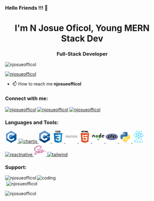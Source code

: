 ### Hello Friends !!! 👋
<h1 align="center">I'm N Josue Oficol, Young MERN Stack Dev</h1>
<h3 align="center">Full-Stack Developer</h3>

<p align="left"> <img src="https://komarev.com/ghpvc/?username=njosueofficol&label=Profile%20views&color=0e75b6&style=flat" alt="njosueofficol" /> </p>

<p align="left"> <a href="https://twitter.com/njosueofficol" target="blank"><img src="https://img.shields.io/twitter/follow/njosueofficol?logo=twitter&style=for-the-badge" alt="njosueofficol" /></a> </p>

- 📫 How to reach me **njosueofficol**

<h3 align="left">Connect with me:</h3>
<p align="left">
<a href="https://twitter.com/njosueofficol" target="blank"><img align="center" src="https://raw.githubusercontent.com/rahuldkjain/github-profile-readme-generator/master/src/images/icons/Social/twitter.svg" alt="njosueofficol" height="30" width="40" /></a>
<a href="https://fb.com/njosueofficol" target="blank"><img align="center" src="https://raw.githubusercontent.com/rahuldkjain/github-profile-readme-generator/master/src/images/icons/Social/facebook.svg" alt="njosueofficol" height="30" width="40" /></a>
<a href="https://instagram.com/njosueofficol" target="blank"><img align="center" src="https://raw.githubusercontent.com/rahuldkjain/github-profile-readme-generator/master/src/images/icons/Social/instagram.svg" alt="njosueofficol" height="30" width="40" /></a>
</p>

<h3 align="left">Languages and Tools:</h3>
<p align="left"> <a href="https://www.cprogramming.com/" target="_blank" rel="noreferrer"> <img src="https://raw.githubusercontent.com/devicons/devicon/master/icons/c/c-original.svg" alt="c" width="40" height="40"/> </a> <a href="https://www.chartjs.org" target="_blank" rel="noreferrer"> <img src="https://www.chartjs.org/media/logo-title.svg" alt="chartjs" width="40" height="40"/> </a> <a href="https://www.w3schools.com/cpp/" target="_blank" rel="noreferrer"> <img src="https://raw.githubusercontent.com/devicons/devicon/master/icons/cplusplus/cplusplus-original.svg" alt="cplusplus" width="40" height="40"/> </a> <a href="https://www.w3schools.com/css/" target="_blank" rel="noreferrer"> <img src="https://raw.githubusercontent.com/devicons/devicon/master/icons/css3/css3-original-wordmark.svg" alt="css3" width="40" height="40"/> </a> <a href="https://expressjs.com" target="_blank" rel="noreferrer"> <img src="https://raw.githubusercontent.com/devicons/devicon/master/icons/express/express-original-wordmark.svg" alt="express" width="40" height="40"/> </a> <a href="https://www.w3.org/html/" target="_blank" rel="noreferrer"> <img src="https://raw.githubusercontent.com/devicons/devicon/master/icons/html5/html5-original-wordmark.svg" alt="html5" width="40" height="40"/> </a> <a href="https://developer.mozilla.org/en-US/docs/Web/JavaScript" target="_blank" rel="noreferrer"> <img src="https://raw.githubusercontent.com/devicons/devicon/master/icons/nodejs/nodejs-original-wordmark.svg" alt="nodejs" width="40" height="40"/> </a> <a href="https://www.php.net" target="_blank" rel="noreferrer"> <img src="https://raw.githubusercontent.com/devicons/devicon/master/icons/php/php-original.svg" alt="php" width="40" height="40"/> </a> <a href="https://www.python.org" target="_blank" rel="noreferrer"> <img src="https://raw.githubusercontent.com/devicons/devicon/master/icons/python/python-original.svg" alt="python" width="40" height="40"/> </a> <a href="https://reactjs.org/" target="_blank" rel="noreferrer"> <img src="https://raw.githubusercontent.com/devicons/devicon/master/icons/react/react-original-wordmark.svg" alt="react" width="40" height="40"/> </a> <a href="https://reactnative.dev/" target="_blank" rel="noreferrer"> <img src="https://reactnative.dev/img/header_logo.svg" alt="reactnative" width="40" height="40"/> </a> <a href="https://sass-lang.com" target="_blank" rel="noreferrer"> <img src="https://raw.githubusercontent.com/devicons/devicon/master/icons/sass/sass-original.svg" alt="sass" width="40" height="40"/> </a> <a href="https://tailwindcss.com/" target="_blank" rel="noreferrer"> <img src="https://www.vectorlogo.zone/logos/tailwindcss/tailwindcss-icon.svg" alt="tailwind" width="40" height="40"/> </a> </p>

<h3 align="left">Support:</h3>
 <img align="right" alt="coding" width="400" scr="https://sasj.tumblr.com/image/167670552610">
 

<p><img align="left" src="https://github-readme-stats.vercel.app/api/top-langs?username=njosueofficol&show_icons=true&locale=en&layout=compact" alt="njosueofficol" /></p>

<p>&nbsp;<img align="center" src="https://github-readme-stats.vercel.app/api?username=njosueofficol&show_icons=true&locale=en" alt="njosueofficol" /></p>

<p><img align="center" src="https://github-readme-streak-stats.herokuapp.com/?user=njosueofficol&" alt="njosueofficol" /></p>
